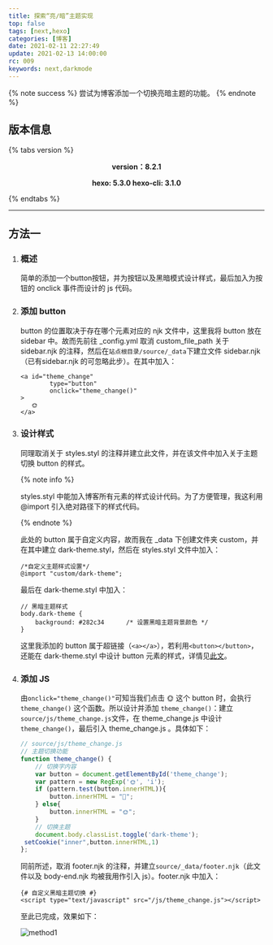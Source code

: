 ```yaml
---
title: 探索“亮/暗”主题实现
top: false
tags: [next,hexo]
categories: [博客]
date: 2021-02-11 22:27:49
update: 2021-02-13 14:00:00
rc: 009
keywords: next,darkmode
---
```


{% note success %}
尝试为博客添加一个切换亮暗主题的功能。
{% endnote %}

<!--more-->

## 版本信息

{% tabs version %}
<!-- tab Next -->

<strong><div align="center">version：8.2.1</div></strong>

<!-- endtab -->

<!-- tab Hexo-->
<strong><div align="center">hexo: 5.3.0
hexo-cli: 3.1.0</div></strong>
<!-- endtab -->

{% endtabs %}

---

## 方法一

1. ### 概述
	简单的添加一个button按钮，并为按钮以及黑暗模式设计样式，最后加入为按钮的 onclick 事件而设计的 js 代码。
	
2. ### 添加 button
	button 的位置取决于存在哪个元素对应的 njk 文件中，这里我将 button 放在 sidebar 中。故而先前往 _config.yml 取消 custom_file_path 关于 sidebar.njk 的注释，然后在`站点根目录/source/_data`下建立文件 sidebar.njk（已有sidebar.njk 的可忽略此步）。在其中加入：

   ```
   <a id="theme_change"
           type="button"
           onclick="theme_change()"
   >
      🌞
   </a>
   ```

3. ### 设计样式

   同理取消关于 styles.styl 的注释并建立此文件，并在该文件中加入关于主题切换 button 的样式。

   {% note info %}

   styles.styl 中能加入博客所有元素的样式设计代码。为了方便管理，我这利用 @import 引入绝对路径下的样式代码。

   {% endnote %}

   此处的 button 属于自定义内容，故而我在 _data 下创建文件夹 custom，并在其中建立 dark-theme.styl，然后在 styles.styl 文件中加入：

   ```stylus
   /*自定义主题样式设置*/
   @import "custom/dark-theme";
   ```

   最后在 dark-theme.styl 中加入：

   ```stylus
   // 黑暗主题样式
   body.dark-theme {
       background: #282c34		/* 设置黑暗主题背景颜色 */
   }
   ```

   这里我添加的 button 属于超链接（`<a></a>`），若利用`<button></button>`，还能在 dark-theme.styl 中设计 button 元素的样式，详情见[此文](http://pygo2.top/articles/41680/)。
   
4. ### 添加 JS

   由`onclick="theme_change()"`可知当我们点击 🌞 这个 button 时，会执行`theme_change()` 这个函数。所以设计并添加 `theme_change()`：建立`source/js/theme_change.js`文件，在 theme_change.js 中设计`theme_change()`，最后引入 theme_change.js 。具体如下：

   ```javascript
   // source/js/theme_change.js
   // 主题切换功能
   function theme_change() {
       // 切换字内容
       var button = document.getElementById('theme_change');
       var pattern = new RegExp('🌞', 'i');
       if (pattern.test(button.innerHTML)){
           button.innerHTML = "🌙";
       } else{
           button.innerHTML = "🌞";
       }	
       // 切换主题
       document.body.classList.toggle('dark-theme');
   	setCookie("inner",button.innerHTML,1)
   };
   ```

   同前所述，取消 footer.njk 的注释，并建立`source/_data/footer.njk`（此文件以及 body-end.njk 均被我用作引入 js）。footer.njk 中加入：

   ```nginx
   {# 自定义黑暗主题切换 #}
   <script type="text/javascript" src="/js/theme_change.js"></script>
   ```

   至此已完成，效果如下：

   <img alt="method1" class="gifplayer" src="https://cdn.jsdelivr.net/gh/WillCAI2020/cdn/images/try-light-dark-themes/method1.png" >
